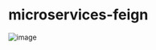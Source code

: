 # microservices-feign
![image](https://github.com/maximilian-g/microservices-feign/assets/77752922/4f47be7e-80ea-4238-8dfe-84b4db7c51f7)
